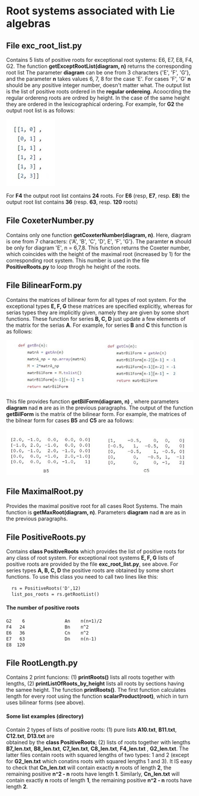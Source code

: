 #  Root systems associated with Lie algebras

## File __exc_root_list.py__ 
  Contains 5 lists of positive roots for exceptional root systems:
  E6, E7, E8, F4, G2.  The function __getExceptRootList(diagram, n)__ returns the corresponding root list
  The parameter __diagram__ can be one from 3 characters {'E', 'F', 'G'}, and the parameter __n__ takes values
  6, 7, 8 for the case 'E'.  For cases 'F', 'G' __n__ should be any positive integer number, doesn't matter what.
  The output list is the list of positive roots ordered in the __regular ordereing__. Acoocrding the
  regular ordereng roots are ordred by height. In the case of the same height they are ordered in the lexicographical
  ordering. For example, for **G2** the output root list is as follows:
  
![](imgs/G2_root_list.png)

   For **F4** the output root list contains **24** roots.
   For **E6** (resp, **E7**, resp. **E8**) the output root list contains **36** (resp. **63**, resp. **120** roots)

##  File __CoxeterNumber.py__ 
   Contains only one function __getCoxeterNumber(diagram, n)__.
   Here, diagram is one from 7 characters: {'A', 'B', 'C', 'D', E', 'F', 'G'}.  The paramter __n__ should be only
   for diagram 'E', n = 6,7,8. This function returns  the Coxeter number, which coincides with the height  of the
   maximal root (increased by 1) for the corresponding root system. This number is used in the file
   __PositiveRoots.py__ to loop throgh he height of the roots.

##  File __BilinearForm.py__ 
   Contains the matrices of bilinear form for all types of root system. For the exceptional types
   __E, F, G__  these matrices are specified explicitly, whereas for serias types they are implicitly given, namely they are
   given by some short functions. These function for series __B, C, D__ just update a few elements of the matrix for the
   serias __A__.  For example, for series __B__ and  __C__ this function is as follows:

   ![](imgs/getBn_getCn.jpg)

   This file provides function __getBilForm(diagram, n)__ , where parameters __diagram__ nad __n__ are as in the previous 
   paragraphs. The output of the function __getBilForm__ is the matrix of the bilinear form. For example, the matrices
   of the bilnear form for cases __B5__ and __C5__ are aa follows: 
   
   ![](imgs/matr_B5_C5.JPG)

## File MaximalRoot.py 
   Provides the maximal positive root for all cases Root Systems. The main function is
   __getMaxRoot(diagram, n)__.  Parameters __diagram__ nad __n__ are as in the previous paragraphs.


## File __PositiveRoots.py__  
  Contains  __class PositiveRoots__ which provides the list of positive roots for any class
  of root system. For exceptional root systems __E, F, G__  lists of positive roots are provided by the file __exc_root_list.py__,
  see above.  For series types __A, B, C, D__ the positive roots are obtained by some short functions. To use this class
  you need to call two lines like this:

      rs = PositiveRoots('D',12)
      list_pos_roots = rs.getRootList()

#### The number of positive roots

    G2    6               An    n(n+1)/2    
    F4   24               Bn    n^2    
    E6   36               Cn    n^2    
    E7   63               Dn    n(n-1)    
    E8  120

 ## File RootLength.py 
   Contains 2 print funcions: (1) __printRoots()__ lists all roots together with lengths, (2) __printListOfRoots_by_height__
   lists all roots by sections having the samee height.  The function __printRoots()__.  The first function calculates length
   for every root using the function __scalarProduct(root)__, which in turn uses bilinear forms (see above). 

#### Some list examples (directory)
   Contain 2 types of lists of positive roots: (1) pure lists __A10.txt__, __B11.txt__, __C12.txt__, __D13.txt__ are  
   obtained by the __class PositiveRoots__; (2) lists of roots together with lengths __B7_len.txt__, __B8_len.txt__, 
   __C7_len.txt__,  __C8_len.txt__, __F4_len.txt__ , __G2_len.txt__. The latter files contain roots with squared lengths
   of two types: 1 and 2 (except for __G2_len.txt__ which conatins roots with squared lengths 1 and 3).  It IS easy to check 
   that __Cn_len.txt__ will contain exactly __n__ roots of length __2__, the remaining positive __n^2 - n__ roots have
   length __1__. Similarly, __Cn_len.txt__ will contain exactly __n__ roots of length __1__,  the remaining positive 
   __n^2 - n__ roots have length __2__.
  
     


  
  
   

